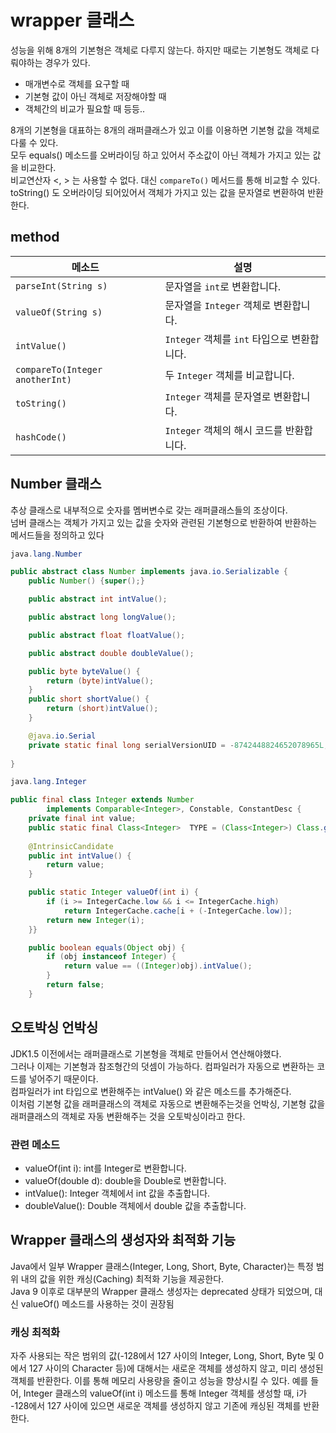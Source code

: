 # wrapper 클래스
성능을 위해 8개의 기본형은 객체로 다루지 않는다. 하지만 때로는 기본형도 객체로 다뤄야하는 경우가 있다.
- 매개변수로 객체를 요구할 때
- 기본형 값이 아닌 객체로 저장해야할 때
- 객체간의 비교가 필요할 때 등등..

8개의 기본형을 대표하는 8개의 래퍼클래스가 있고 이를 이용하면 기본형 값을 객체로 다룰 수 있다.
<br>
모두 equals() 메소드를 오버라이딩 하고 있어서 주소값이 아닌 객체가 가지고 있는 값을 비교한다.
<br>
비교연산자 <, > 는 사용할 수 없다. 대신 `compareTo()` 메서드를 통해 비교할 수 있다.
<br>
toString() 도 오버라이딩 되어있어서 객체가 가지고 있는 값을 문자열로 변환하여 반환한다.

## method

| 메소드                           | 설명                                                                                      |
|----------------------------------|-------------------------------------------------------------------------------------------|
| `parseInt(String s)`             | 문자열을 `int`로 변환합니다.                                                               |
| `valueOf(String s)`              | 문자열을 `Integer` 객체로 변환합니다.                                                      |
| `intValue()`                     | `Integer` 객체를 `int` 타입으로 변환합니다.                                                 |
| `compareTo(Integer anotherInt)`  | 두 `Integer` 객체를 비교합니다.                                                             |
| `toString()`                     | `Integer` 객체를 문자열로 변환합니다.                                                       |
| `hashCode()`                     | `Integer` 객체의 해시 코드를 반환합니다.                                                    |

## Number 클래스
추상 클래스로 내부적으로 숫자를 멤버변수로 갖는 래퍼클래스들의 조상이다.<br>
넘버 클래스는 객체가 가지고 있는 값을 숫자와 관련된 기본형으로 반환하여 반환하는 메서드들을 정의하고 있다

```java
java.lang.Number

public abstract class Number implements java.io.Serializable {
    public Number() {super();}

    public abstract int intValue();

    public abstract long longValue();

    public abstract float floatValue();

    public abstract double doubleValue();

    public byte byteValue() {
        return (byte)intValue();
    }
    public short shortValue() {
        return (short)intValue();
    }

    @java.io.Serial
    private static final long serialVersionUID = -8742448824652078965L;
    
}
```

```java
java.lang.Integer

public final class Integer extends Number
        implements Comparable<Integer>, Constable, ConstantDesc {
    private final int value;
    public static final Class<Integer>  TYPE = (Class<Integer>) Class.getPrimitiveClass("int");
    
    @IntrinsicCandidate
    public int intValue() {
        return value;
    }

    public static Integer valueOf(int i) {
        if (i >= IntegerCache.low && i <= IntegerCache.high)
            return IntegerCache.cache[i + (-IntegerCache.low)];
        return new Integer(i);
    }}

    public boolean equals(Object obj) {
        if (obj instanceof Integer) {
            return value == ((Integer)obj).intValue();
        }
        return false;
    }
```

## 오토박싱 언박싱
JDK1.5 이전에서는 래퍼클래스로 기본형을 객체로 만들어서 연산해야했다.<bR>
그러나 이제는 기본형과 참조형간의 덧셈이 가능하다. 컴파일러가 자동으로 변환하는 코드를 넣어주기 때문이다.<br>
컴파일러가 int 타입으로 변환해주는 intValue() 와 같은 메소드를 추가해준다.<br>
이처럼 기본형 값을 래퍼클래스의 객체로 자동으로 변환해주는것을 언박싱, 기본형 값을 래퍼클래스의 객체로 자동 변환해주는 것을 오토박싱이라고 한다.
### 관련 메소드
- valueOf(int i): int를 Integer로 변환합니다.
- valueOf(double d): double을 Double로 변환합니다.
- intValue(): Integer 객체에서 int 값을 추출합니다.
- doubleValue(): Double 객체에서 double 값을 추출합니다.

## Wrapper 클래스의 생성자와 최적화 기능
Java에서 일부 Wrapper 클래스(Integer, Long, Short, Byte, Character)는 특정 범위 내의 값을 위한 캐싱(Caching) 최적화 기능을 제공한다.<br>
Java 9 이후로 대부분의 Wrapper 클래스 생성자는 deprecated 상태가 되었으며, 대신 valueOf() 메소드를 사용하는 것이 권장됨
### 캐싱 최적화
자주 사용되는 작은 범위의 값(-128에서 127 사이의 Integer, Long, Short, Byte 및 0에서 127 사이의 Character 등)에 대해서는 새로운 객체를 생성하지 않고, 미리 생성된 객체를 반환한다.
이를 통해 메모리 사용량을 줄이고 성능을 향상시킬 수 있다.
예를 들어, Integer 클래스의 valueOf(int i) 메소드를 통해 Integer 객체를 생성할 때, i가 -128에서 127 사이에 있으면 새로운 객체를 생성하지 않고 기존에 캐싱된 객체를 반환한다.
<BR><BR>
